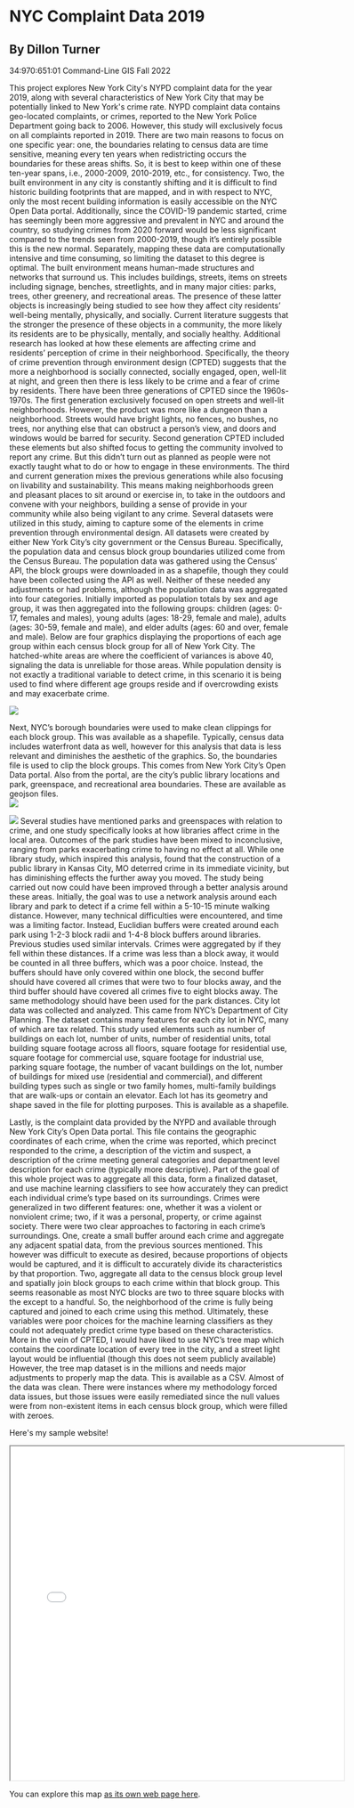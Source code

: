 # NYC Complaint Data 2019
## By Dillon Turner
34:970:651:01
Command-Line GIS
Fall 2022

This project explores New York City's NYPD complaint data for the year 2019, along with several characteristics of New York City that may be potentially linked to New York's crime rate. NYPD complaint data contains geo-located complaints, or crimes, reported to the New York Police Department going back to 2006. However, this study will exclusively focus on all complaints reported in 2019. There are two main reasons to focus on one specific year: one, the boundaries relating to census data are time sensitive, meaning every ten years when redistricting occurs the boundaries for these areas shifts. So, it is best to keep within one of these ten-year spans, i.e., 2000-2009, 2010-2019, etc., for consistency. Two, the built environment in any city is constantly shifting and it is difficult to find historic building footprints that are mapped, and in with respect to NYC, only the most recent building information is easily accessible on the NYC Open Data portal. Additionally, since the COVID-19 pandemic started, crime has seemingly been more aggressive and prevalent in NYC and around the country, so studying crimes from 2020 forward would be less significant compared to the trends seen from 2000-2019, though it’s entirely possible this is the new normal. Separately, mapping these data are computationally intensive and time consuming, so limiting the dataset to this degree is optimal.
The built environment means human-made structures and networks that surround us. This includes buildings, streets, items on streets including signage, benches, streetlights, and in many major cities: parks, trees, other greenery, and recreational areas. The presence of these latter objects is increasingly being studied to see how they affect city residents’ well-being mentally, physically, and socially. Current literature suggests that the stronger the presence of these objects in a community, the more likely its residents are to be physically, mentally, and socially healthy. Additional research has looked at how these elements are affecting crime and residents’ perception of crime in their neighborhood. Specifically, the theory of crime prevention through environment design (CPTED) suggests that the more a neighborhood is socially connected, socially engaged, open, well-lit at night, and green then there is less likely to be crime and a fear of crime by residents. There have been three generations of CPTED since the 1960s-1970s. The first generation exclusively focused on open streets and well-lit neighborhoods.  However, the product was more like a dungeon than a neighborhood. Streets would have bright lights, no fences, no bushes, no trees, nor anything else that can obstruct a person’s view, and doors and windows would be barred for security. Second generation CPTED included these elements but also shifted focus to getting the community involved to report any crime. But this didn’t turn out as planned as people were not exactly taught what to do or how to engage in these environments. The third and current generation mixes the previous generations while also focusing on livability and sustainability. This means making neighborhoods green and pleasant places to sit around or exercise in, to take in the outdoors and convene with your neighbors, building a sense of provide in your community while also being vigilant to any crime.
Several datasets were utilized in this study, aiming to capture some of the elements in crime prevention through environmental design. All datasets were created by either New York City’s city government or the Census Bureau. Specifically, the population data and census block group boundaries utilized come from the Census Bureau. The population data was gathered using the Census’ API, the block groups were downloaded in as a shapefile, though they could have been collected using the API as well. Neither of these needed any adjustments or had problems, although the population data was aggregated into four categories. Initially imported as population totals by sex and age group, it was then aggregated into the following groups: children (ages: 0-17, females and males), young adults (ages: 18-29, female and male), adults (ages: 30-59, female and male), and elder adults (ages: 60 and over, female and male). Below are four graphics displaying the proportions of each age group within each census block group for all of New York City. The hatched-white areas are where the coefficient of variances is above 40, signaling the data is unreliable for those areas. While population density is not exactly a traditional variable to detect crime, in this scenario it is being used to find where different age groups reside and if overcrowding exists and may exacerbate crime. 

<img src='propPops.png'/>

Next, NYC’s borough boundaries were used to make clean clippings for each block group. This was available as a shapefile.  Typically, census data includes waterfront data as well, however for this analysis that data is less relevant and diminishes the aesthetic of the graphics. So, the boundaries file is used to clip the block groups. This comes from New York City’s Open Data portal. Also from the portal, are the city’s public library locations and park, greenspace, and recreational area boundaries. These are available as geojson files.  
<img src='libraries.png'/>

<img src='parks.png'/>
Several studies have mentioned parks and greenspaces with relation to crime, and one study specifically looks at how libraries affect crime in the local area. Outcomes of the park studies have been mixed to inconclusive, ranging from parks exacerbating crime to having no effect at all. While one library study, which inspired this analysis, found that the construction of a public library in Kansas City, MO deterred crime in its immediate vicinity, but has diminishing effects the further away you moved. The study being carried out now could have been improved through a better analysis around these areas. Initially, the goal was to use a network analysis around each library and park to detect if a crime fell within a 5-10-15 minute walking distance. However, many technical difficulties were encountered, and time was a limiting factor. Instead, Euclidian buffers were created around each park using 1-2-3 block radii and 1-4-8 block buffers around libraries. Previous studies used similar intervals. Crimes were aggregated by if they fell within these distances. If a crime was less than a block away, it would be counted in all three buffers, which was a poor choice. Instead, the buffers should have only covered within one block, the second buffer should have covered all crimes that were two to four blocks away, and the third buffer should have covered all crimes five to eight blocks away. The same methodology should have been used for the park distances. 
City lot data was collected and analyzed. This came from NYC’s Department of City Planning. The dataset contains many features for each city lot in NYC, many of which are tax related. This study used elements such as number of buildings on each lot, number of units, number of residential units, total building square footage across all floors, square footage for residential use, square footage for commercial use, square footage for industrial use, parking square footage, the number of vacant buildings on the lot, number of buildings for mixed use (residential and commercial), and different building types such as single or two family homes, multi-family buildings that are walk-ups or contain an elevator. Each lot has its geometry and shape saved in the file for plotting purposes. This is available as a shapefile. 


Lastly, is the complaint data provided by the NYPD and available through New York City’s Open Data portal. This file contains the geographic coordinates of each crime, when the crime was reported, which precinct responded to the crime, a description of the victim and suspect, a description of the crime meeting general categories and department level description for each crime (typically more descriptive). Part of the goal of this whole project was to aggregate all this data, form a finalized dataset, and use machine learning classifiers to see how accurately they can predict each individual crime’s type based on its surroundings. Crimes were generalized in two different features: one, whether it was a violent or nonviolent crime; two, if it was a personal, property, or crime against society. There were two clear approaches to factoring in each crime’s surroundings. One, create a small buffer around each crime and aggregate any adjacent spatial data, from the previous sources mentioned. This however was difficult to execute as desired, because proportions of objects would be captured, and it is difficult to accurately divide its characteristics by that proportion. Two, aggregate all data to the census block group level and spatially join block groups to each crime within that block group. This seems reasonable as most NYC blocks are two to three square blocks with the except to a handful. So, the neighborhood of the crime is fully being captured and joined to each crime using this method. Ultimately, these variables were poor choices for the machine learning classifiers as they could not adequately predict crime type based on these characteristics. More in the vein of CPTED, I would have liked to use NYC’s tree map which contains the coordinate location of every tree in the city, and a street light layout would be influential (though this does not seem publicly available) However, the tree map dataset is in the millions and needs major adjustments to properly map the data. This is available as a CSV. 
Almost of the data was clean. There were instances where my methodology forced data issues, but those issues were easily remediated since the null values were from non-existent items in each census block group, which were filled with zeroes.    


Here's my sample website!

<iframe src="PersonalCrimes.html" height = "600" width = "600"></iframe>

You can explore this map [as its own web page here](PersonalCrimes.html).
